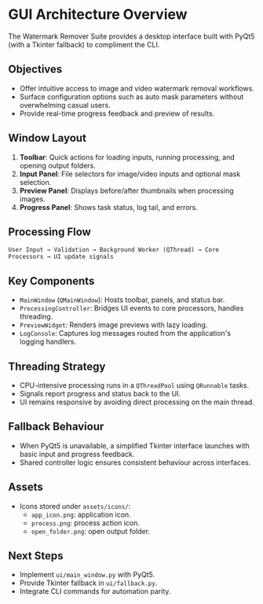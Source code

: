 # GUI Architecture Overview

The Watermark Remover Suite provides a desktop interface built with PyQt5 (with a Tkinter fallback) to compliment the CLI.

## Objectives
- Offer intuitive access to image and video watermark removal workflows.
- Surface configuration options such as auto mask parameters without overwhelming casual users.
- Provide real-time progress feedback and preview of results.

## Window Layout
1. **Toolbar**: Quick actions for loading inputs, running processing, and opening output folders.
2. **Input Panel**: File selectors for image/video inputs and optional mask selection.
3. **Preview Panel**: Displays before/after thumbnails when processing images.
4. **Progress Panel**: Shows task status, log tail, and errors.

## Processing Flow
```text
User Input → Validation → Background Worker (QThread) → Core Processors → UI update signals
```

## Key Components
- `MainWindow` (`QMainWindow`): Hosts toolbar, panels, and status bar.
- `ProcessingController`: Bridges UI events to core processors, handles threading.
- `PreviewWidget`: Renders image previews with lazy loading.
- `LogConsole`: Captures log messages routed from the application's logging handlers.

## Threading Strategy
- CPU-intensive processing runs in a `QThreadPool` using `QRunnable` tasks.
- Signals report progress and status back to the UI.
- UI remains responsive by avoiding direct processing on the main thread.

## Fallback Behaviour
- When PyQt5 is unavailable, a simplified Tkinter interface launches with basic input and progress feedback.
- Shared controller logic ensures consistent behaviour across interfaces.

## Assets
- Icons stored under `assets/icons/`:
  - `app_icon.png`: application icon.
  - `process.png`: process action icon.
  - `open_folder.png`: open output folder.

## Next Steps
- Implement `ui/main_window.py` with PyQt5.
- Provide Tkinter fallback in `ui/fallback.py`.
- Integrate CLI commands for automation parity.
